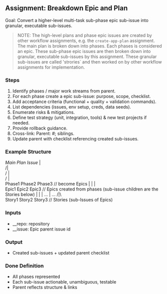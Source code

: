 ## Assignment: Breakdown Epic and Plan

Goal: Convert a higher-level multi-task sub-phase epic sub-issue into granular, executable sub-issues.

>NOTE: The high-level plans and phase epic issues are created by other workflow assignments, e.g. the `create-app-plan` assignment. The main plan is broken down into phases. Each phases is considered an epic. These sub-phase epic issues are then broken down into granular, executable sub-issues by this assignment. These granular sub-issues are called 'strories` and then worked on by other workflow assignments for implementation.

### Steps
1. Identify phases / major work streams from parent.
2. For each phase create a epic sub-issue: purpose, scope, checklist.
4. Add acceptance criteria (functional + quality + validation commands).
5. List dependencies (issues, env setup, creds, data seeds).
6. Enumerate risks & mitigations.
7. Define test strategy (unit, integration, tools) & new test projects if needed.
8. Provide rollback guidance.
9. Cross-link: Parent: #<id>; siblings.
10. Update parent with checklist referencing created sub-issues.


### Example Structure

*Main Plan Issue*
       |       
      /|\
     / | \
    /  |  \
Phase1 Phase2 Phase3   // become Epics
   |      |      |  
Epic1   Epic2  Epic3    // Epics created from phases (sub-issue children are the Stories below)
   |      |      |
  ...     |     ...
         /|\        
Story1 Story2  Story3  // Stories (sub-Issues of Epics)



### Inputs
- __repo: repository
- __issue: Epic parent issue id

### Output
- Created sub-issues + updated parent checklist

### Done Definition
- All phases represented
- Each sub-issue actionable, unambiguous, testable
- Parent reflects structure & links


